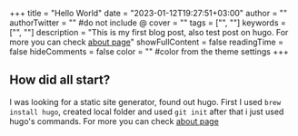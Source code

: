 +++
title = "Hello World"
date = "2023-01-12T19:27:51+03:00"
author = ""
authorTwitter = "" #do not include @
cover = ""
tags = ["", ""]
keywords = ["", ""]
description = "This is my first blog post, also test post on hugo. For more you can check [about page](/about/)"
showFullContent = false
readingTime = false
hideComments = false
color = "" #color from the theme settings
+++
## How did all start?
I was looking for a static site generator, found out hugo. First I used ```brew install hugo```, created local folder and used ```git init``` after that i just used hugo's commands. For more you can check [about page](/about/)